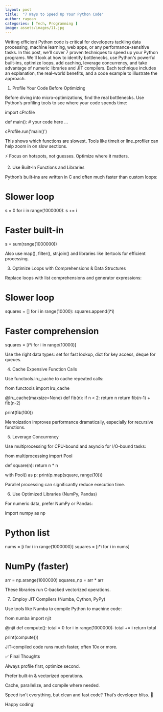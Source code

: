 ```yaml
---
layout: post
title:  "7 Ways to Speed Up Your Python Code"
author: rayean
categories: [ Tech, Programming ]
image: assets/images/11.jpg
---
```

Writing efficient Python code is critical for developers tackling data processing, machine learning, web apps, or any performance-sensitive tasks. In this post, we'll cover 7 proven techniques to speed up your Python programs. We'll look at how to identify bottlenecks, use Python's powerful built-ins, optimize loops, add caching, leverage concurrency, and take advantage of numeric libraries and JIT compilers. Each technique includes an explanation, the real-world benefits, and a code example to illustrate the approach.

1. Profile Your Code Before Optimizing

Before diving into micro-optimizations, find the real bottlenecks. Use Python’s profiling tools to see where your code spends time:

import cProfile

def main():
    # your code here
    ...

cProfile.run('main()')

This shows which functions are slowest. Tools like timeit or line_profiler can help zoom in on slow sections.

⚡ Focus on hotspots, not guesses. Optimize where it matters.

2. Use Built-In Functions and Libraries

Python’s built-ins are written in C and often much faster than custom loops:

# Slower loop
s = 0
for i in range(1000000):
    s += i

# Faster built-in
s = sum(range(1000000))

Also use map(), filter(), str.join() and libraries like itertools for efficient processing.

3. Optimize Loops with Comprehensions & Data Structures

Replace loops with list comprehensions and generator expressions:

# Slower loop
squares = []
for i in range(10000):
    squares.append(i*i)

# Faster comprehension
squares = [i*i for i in range(10000)]

Use the right data types: set for fast lookup, dict for key access, deque for queues.

4. Cache Expensive Function Calls

Use functools.lru_cache to cache repeated calls:

from functools import lru_cache

@lru_cache(maxsize=None)
def fib(n):
    if n < 2:
        return n
    return fib(n-1) + fib(n-2)

print(fib(100))

Memoization improves performance dramatically, especially for recursive functions.

5. Leverage Concurrency

Use multiprocessing for CPU-bound and asyncio for I/O-bound tasks:

from multiprocessing import Pool

def square(n):
    return n * n

with Pool() as p:
    print(p.map(square, range(10)))

Parallel processing can significantly reduce execution time.

6. Use Optimized Libraries (NumPy, Pandas)

For numeric data, prefer NumPy or Pandas:

import numpy as np

# Python list
nums = [i for i in range(1000000)]
squares = [i*i for i in nums]

# NumPy (faster)
arr = np.arange(1000000)
squares_np = arr * arr

These libraries run C-backed vectorized operations.

7. Employ JIT Compilers (Numba, Cython, PyPy)

Use tools like Numba to compile Python to machine code:

from numba import njit

@njit
def compute():
    total = 0
    for i in range(1000000):
        total += i
    return total

print(compute())

JIT-compiled code runs much faster, often 10x or more.

✅ Final Thoughts

Always profile first, optimize second.

Prefer built-in & vectorized operations.

Cache, parallelize, and compile where needed.

Speed isn't everything, but clean and fast code? That’s developer bliss. 🚀

Happy coding!

